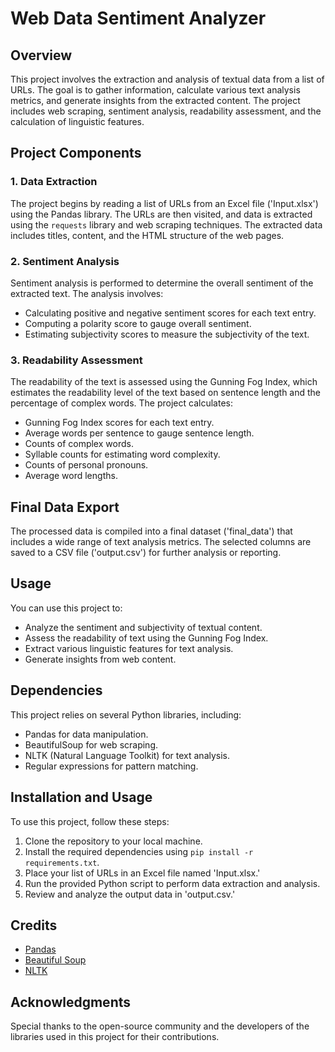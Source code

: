 # Web Data Sentiment Analyzer

## Overview

This project involves the extraction and analysis of textual data from a list of URLs. The goal is to gather information, calculate various text analysis metrics, and generate insights from the extracted content. The project includes web scraping, sentiment analysis, readability assessment, and the calculation of linguistic features.

## Project Components

### 1. Data Extraction

The project begins by reading a list of URLs from an Excel file ('Input.xlsx') using the Pandas library. The URLs are then visited, and data is extracted using the `requests` library and web scraping techniques. The extracted data includes titles, content, and the HTML structure of the web pages.

### 2. Sentiment Analysis

Sentiment analysis is performed to determine the overall sentiment of the extracted text. The analysis involves:

- Calculating positive and negative sentiment scores for each text entry.
- Computing a polarity score to gauge overall sentiment.
- Estimating subjectivity scores to measure the subjectivity of the text.

### 3. Readability Assessment

The readability of the text is assessed using the Gunning Fog Index, which estimates the readability level of the text based on sentence length and the percentage of complex words. The project calculates:

- Gunning Fog Index scores for each text entry.
- Average words per sentence to gauge sentence length.
- Counts of complex words.
- Syllable counts for estimating word complexity.
- Counts of personal pronouns.
- Average word lengths.

## Final Data Export

The processed data is compiled into a final dataset ('final_data') that includes a wide range of text analysis metrics. The selected columns are saved to a CSV file ('output.csv') for further analysis or reporting.

## Usage

You can use this project to:

- Analyze the sentiment and subjectivity of textual content.
- Assess the readability of text using the Gunning Fog Index.
- Extract various linguistic features for text analysis.
- Generate insights from web content.

## Dependencies

This project relies on several Python libraries, including:

- Pandas for data manipulation.
- BeautifulSoup for web scraping.
- NLTK (Natural Language Toolkit) for text analysis.
- Regular expressions for pattern matching.

## Installation and Usage

To use this project, follow these steps:

1. Clone the repository to your local machine.
2. Install the required dependencies using `pip install -r requirements.txt`.
3. Place your list of URLs in an Excel file named 'Input.xlsx.'
4. Run the provided Python script to perform data extraction and analysis.
5. Review and analyze the output data in 'output.csv.'

## Credits

- [Pandas](https://pandas.pydata.org/)
- [Beautiful Soup](https://www.crummy.com/software/BeautifulSoup/)
- [NLTK](https://www.nltk.org/)

## Acknowledgments

Special thanks to the open-source community and the developers of the libraries used in this project for their contributions.
